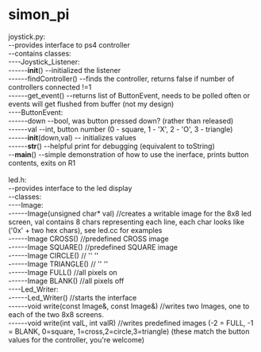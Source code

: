 # simon_pi
joystick.py:</br>
--provides interface to ps4 controller</br>
--contains classes:</br>
----Joystick_Listener:</br>
------__init__() --initialized the listener</br>
------findController() --finds the controller, returns false if number of controllers connected !=1</br>
------get_event() --returns list of ButtonEvent, needs to be polled often or events will get flushed from buffer (not my design)</br>
----ButtonEvent:</br>
------down --bool, was button pressed down? (rather than released)</br>
------val --int, button number (0 - square, 1 - 'X', 2 - 'O', 3 - triangle)</br>
------__init__(down,val) -- initializes values</br>
------__str__() --helpful print for debugging (equivalent to toString)</br>
--__main__() --simple demonstration of how to use the inerface, prints button contents, exits on R1</br>
</br>
led.h:</br>
--provides interface to the led display</br>
--classes:</br>
----Image:</br>
------Image(unsigned char* val) //creates a writable image for the 8x8 led screen, val contains 8 chars representing each line, each char looks like ('0x' + two hex chars), see led.cc for examples</br>
------Image CROSS() //predefined CROSS image</br>
------Image SQUARE() //predefined SQUARE image</br>
------Image CIRCLE() // ''    ''</br>
------Image TRIANGLE() //  ''   ''</br>
------Image FULL()  //all pixels on</br>
------Image BLANK() //all pixels off</br>
----Led_Writer:</br>
------Led_Writer() //starts the interface</br>
------void write(const Image&, const Image&) //writes two Images, one to each of the two 8x8 screens. </br>
------void write(int valL, int valR) //writes predefined images (-2 = FULL, -1 = BLANK, 0=square, 1=cross,2=circle,3=triangle) (these match the button values for the controller, you're welcome)</br>
